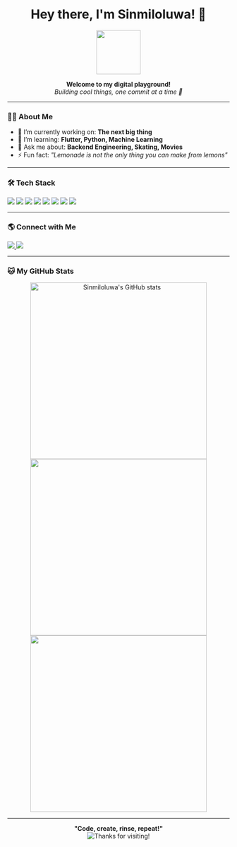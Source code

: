 <!--
**Sinmiloluwa/Sinmiloluwa** is a ✨ _special_ ✨ repository because its `README.md` (this file) appears on your GitHub profile.
-->

<h1 align="center">Hey there, I'm Sinmiloluwa! 👋</h1>
<p align="center">
  <img src="https://media.giphy.com/media/v1.Y2lkPTc5MGI3NjExZTk5ZGRlZDJlY2MzYzdkYTBkM2I5NzQwYmQ2NmEwODUwZDhkY2QwNSZjdD1n/du3J3cXyzhj75IOgvA/giphy.gif" width="100"/>
</p>

<p align="center">
  <b>Welcome to my digital playground!</b><br>
  <i>Building cool things, one commit at a time 🚀</i>
</p>

---

### 👨‍💻 About Me

- 🔭 I’m currently working on: **The next big thing**
- 🌱 I’m learning: **Flutter, Python, Machine Learning**
- 💬 Ask me about: **Backend Engineering, Skating, Movies**
- ⚡ Fun fact: _"Lemonade is not the only thing you can make from lemons"_

---

### 🛠️ Tech Stack

<img src="https://img.shields.io/badge/-Python-333?style=flat-square&logo=python"/>
<img src="https://img.shields.io/badge/-JavaScript-333?style=flat-square&logo=javascript"/>
<img src="https://img.shields.io/badge/-Php-333?style=flat-square&logo=php"/>
<img src="https://img.shields.io/badge/-Node.js-333?style=flat-square&logo=node.js"/>
<img src="https://img.shields.io/badge/-Git-333?style=flat-square&logo=git"/>
<img src="https://img.shields.io/badge/-Laravel-333?style=flat-square&logo=laravel"/>
<img src="https://img.shields.io/badge/-Flutter-333?style=flat-square&logo=flutter"/>
<img src="https://img.shields.io/badge/-Nest-333?style=flat-square&logo=nest"/>
<!-- Add or remove skills as you wish! -->

---

### 🌎 Connect with Me

<p align="left">
  <a href="https://www.linkedin.com/mwlite/in/sinmiloluwa-oloyede-94962511b" target="_blank">
    <img src="https://img.shields.io/badge/Linkedin-1DA1F2?style=for-the-badge&logo=linkedin&logoColor=white"/>
  </a>
  <a href="mailto:soloyede97@gmail.com target="_blank">
    <img src="https://img.shields.io/badge/Email-D14836?style=for-the-badge&logo=gmail&logoColor=white"/>
  </a>
  <!-- Add other social links as needed -->
</p>

---

### 🐱 My GitHub Stats

<p align="center">
  <img src="https://github-readme-stats.vercel.app/api?username=Sinmiloluwa&show_icons=true&theme=tokyonight" alt="Sinmiloluwa's GitHub stats" width="400"/>
  <br>
  <img src="https://github-readme-streak-stats.herokuapp.com/?user=Sinmiloluwa&theme=tokyonight" width="400"/>
  <br>
  <img src="https://github-readme-stats.vercel.app/api/top-langs/?username=Sinmiloluwa&layout=compact&theme=tokyonight" width="400"/>
</p>

---

<p align="center">
  <b>"Code, create, rinse, repeat!"</b> <br>
  <img src="https://readme-typing-svg.demolab.com?font=Fira+Code&size=24&pause=1000&color=F76B8A&center=true&width=435&lines=Thanks+for+stopping+by!+%F0%9F%91%8B" alt="Thanks for visiting!" />
</p>
